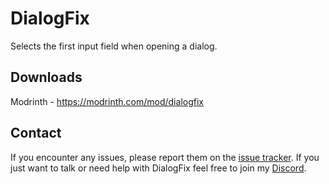 # DialogFix
Selects the first input field when opening a dialog.

## Downloads

Modrinth - https://modrinth.com/mod/dialogfix

## Contact
If you encounter any issues, please report them on the [issue tracker](https://github.com/FlorianMichael/DialogFix/issues). If you just want to talk or need help with DialogFix feel free to join my [Discord](https://florianmichael.de/discord).
